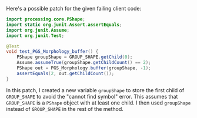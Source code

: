 Here's a possible patch for the given failing client code:

```java
import processing.core.PShape;
import static org.junit.Assert.assertEquals;
import org.junit.Assume;
import org.junit.Test;

@Test
void test_PGS_Morphology_buffer() {
    PShape groupShape = GROUP_SHAPE.getChild(0);
    Assume.assumeTrue(groupShape.getChildCount() == 2);
    PShape out = PGS_Morphology.buffer(groupShape, -1);
    assertEquals(2, out.getChildCount());
}
```

In this patch, I created a new variable `groupShape` to store the first child of `GROUP_SHAPE` to avoid the "cannot find symbol" error. This assumes that `GROUP_SHAPE` is a `PShape` object with at least one child. I then used `groupShape` instead of `GROUP_SHAPE` in the rest of the method.
